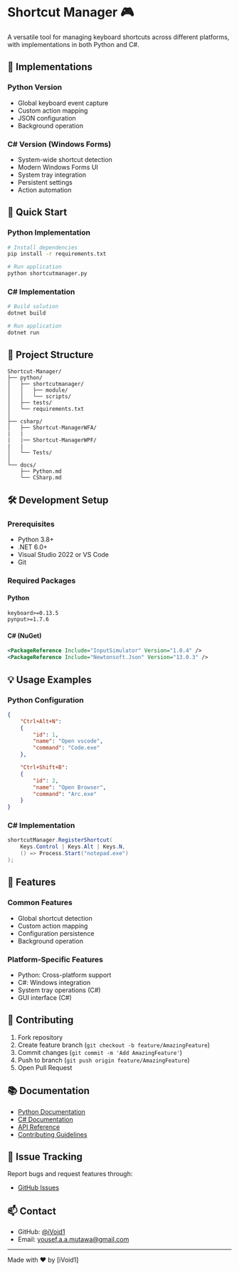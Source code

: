 # Shortcut Manager 🎮

A versatile tool for managing keyboard shortcuts across different platforms, with implementations in both Python and C#.

## 🌟 Implementations

### Python Version

- Global keyboard event capture
- Custom action mapping
- JSON configuration
- Background operation

### C# Version (Windows Forms)

- System-wide shortcut detection
- Modern Windows Forms UI
- System tray integration
- Persistent settings
- Action automation

## 🚀 Quick Start

### Python Implementation

```bash
# Install dependencies
pip install -r requirements.txt

# Run application
python shortcutmanager.py
```

### C# Implementation

```powershell
# Build solution
dotnet build

# Run application
dotnet run
```

## 📁 Project Structure

```
Shortcut-Manager/
├── python/
│   ├── shortcutmanager/
│   │   ├── module/
│   │   └── scripts/
│   ├── tests/
│   └── requirements.txt
│
├── csharp/
│   ├── Shortcut-ManagerWFA/
|   |
|   |── Shortcut-ManagerWPF/
|   |
│   └── Tests/
│
└── docs/
    ├── Python.md
    └── CSharp.md
```

## 🛠️ Development Setup

### Prerequisites

- Python 3.8+
- .NET 6.0+
- Visual Studio 2022 or VS Code
- Git

### Required Packages

#### Python

```txt
keyboard>=0.13.5
pynput>=1.7.6
```

#### C# (NuGet)

```xml
<PackageReference Include="InputSimulator" Version="1.0.4" />
<PackageReference Include="Newtonsoft.Json" Version="13.0.3" />
```

## 💡 Usage Examples

### Python Configuration

```json
{
    "Ctrl+Alt+N":
    {
        "id": 1,
        "name": "Open vscode",
        "command": "Code.exe"
    },

    "Ctrl+Shift+B":
    {
        "id": 2,
        "name": "Open Browser",
        "command": "Arc.exe"
    }
}
```

### C# Implementation

```csharp
shortcutManager.RegisterShortcut(
    Keys.Control | Keys.Alt | Keys.N,
    () => Process.Start("notepad.exe")
);
```

## 🔄 Features

### Common Features

- Global shortcut detection
- Custom action mapping
- Configuration persistence
- Background operation

### Platform-Specific Features

- Python: Cross-platform support
- C#: Windows integration
- System tray operations (C#)
- GUI interface (C#)

## 🤝 Contributing

1. Fork repository
2. Create feature branch (`git checkout -b feature/AmazingFeature`)
3. Commit changes (`git commit -m 'Add AmazingFeature'`)
4. Push to branch (`git push origin feature/AmazingFeature`)
5. Open Pull Request

## 📚 Documentation

- [Python Documentation](docs/Python.md)
- [C# Documentation](docs/CSharp.md)
- [API Reference](docs/API.md)
- [Contributing Guidelines](CONTRIBUTING.md)

## 🐛 Issue Tracking

Report bugs and request features through:

- [GitHub Issues](https://github.com/iVoid1/Shortcut-Manager/issues)

## 📫 Contact

- GitHub: [@iVoid1](https://github.com/iVoid1)
- Email: yousef.a.a.mutawa@gmail.com

---

Made with ❤️ by [iVoid1]
